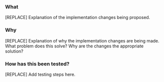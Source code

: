 ### What

[REPLACE] Explanation of the implementation changes being proposed.

### Why

[REPLACE] Explanation of why the implementation changes are being made.
What problem does this solve? Why are the changes the appropriate
solution?

### How has this been tested?
[REPLACE] Add testing steps here.
